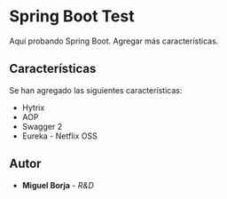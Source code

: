 # Spring Boot Test

Aquí probando Spring Boot. Agregar más características.

## Características

Se han agregado las siguientes características:

* Hytrix
* AOP
* Swagger 2
* Eureka - Netflix OSS

## Autor

* **Miguel  Borja** - *R&D*
